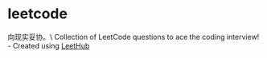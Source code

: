 # leetcode
向现实妥协。\\
Collection of LeetCode questions to ace the coding interview! - Created using [LeetHub](https://github.com/QasimWani/LeetHub)
